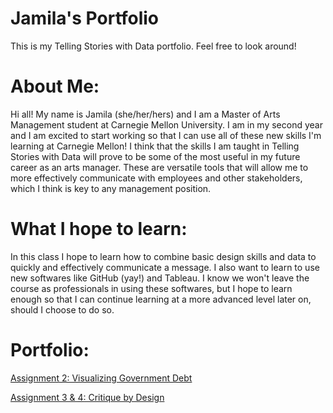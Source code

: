 # Jamila's Portfolio
This is my Telling Stories with Data portfolio. Feel free to look around!

# About Me:
Hi all! My name is Jamila (she/her/hers) and I am a Master of Arts Management student at Carnegie Mellon University. I am in my second year and I am excited to start working so that I can use all of these new skills I'm learning at Carnegie Mellon! I think that the skills I am taught in Telling Stories with Data will prove to be some of the most useful in my future career as an arts manager. These are versatile tools that will allow me to more effectively communicate with employees and other stakeholders, which I think is key to any management position.   

# What I hope to learn:
In this class I hope to learn how to combine basic design skills and data to quickly and effectively communicate a message. I also want to learn to use new softwares like GitHub (yay!) and Tableau. I know we won't leave the course as professionals in using these softwares, but I hope to learn enough so that I can continue learning at a more advanced level later on, should I choose to do so. 

# Portfolio:
[Assignment 2: Visualizing Government Debt](dataviz2.md)

[Assignment 3 & 4: Critique by Design](dataviz3&4.md)
